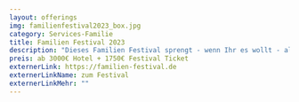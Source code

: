```yaml
---
layout: offerings
img: familienfestival2023_box.jpg
category: Services-Familie
title: Familien Festival 2023
description: "Dieses Familien Festival sprengt - wenn Ihr es wollt - alle einengenden und Freiheit nehmenden Vorstellungen, die an das Leben als Familie geknüpft sind. Es ist möglich als Familie enstpannt und offen zu leben, zu arbeiten, zu sein, zu experimentieren - das Limit ist immer im eigenen Kopf."
preis: ab 3000€ Hotel + 1750€ Festival Ticket
externerLink: https://familien-festival.de
externerLinkName: zum Festival
externerLinkMehr: ""
---
```

